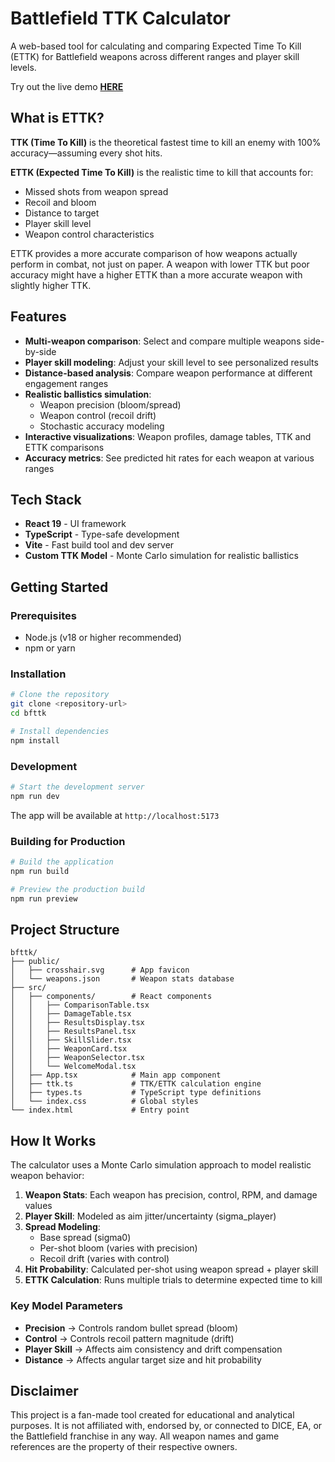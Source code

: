 # Battlefield TTK Calculator

A web-based tool for calculating and comparing Expected Time To Kill (ETTK) for Battlefield weapons across different ranges and player skill levels.

Try out the live demo **[HERE](https://bfttk.surge.sh)**

## What is ETTK?

**TTK (Time To Kill)** is the theoretical fastest time to kill an enemy with 100% accuracy—assuming every shot hits.

**ETTK (Expected Time To Kill)** is the realistic time to kill that accounts for:
- Missed shots from weapon spread
- Recoil and bloom
- Distance to target
- Player skill level
- Weapon control characteristics

ETTK provides a more accurate comparison of how weapons actually perform in combat, not just on paper. A weapon with lower TTK but poor accuracy might have a higher ETTK than a more accurate weapon with slightly higher TTK.

## Features

- **Multi-weapon comparison**: Select and compare multiple weapons side-by-side
- **Player skill modeling**: Adjust your skill level to see personalized results
- **Distance-based analysis**: Compare weapon performance at different engagement ranges
- **Realistic ballistics simulation**:
  - Weapon precision (bloom/spread)
  - Weapon control (recoil drift)
  - Stochastic accuracy modeling
- **Interactive visualizations**: Weapon profiles, damage tables, TTK and ETTK comparisons
- **Accuracy metrics**: See predicted hit rates for each weapon at various ranges

## Tech Stack

- **React 19** - UI framework
- **TypeScript** - Type-safe development
- **Vite** - Fast build tool and dev server
- **Custom TTK Model** - Monte Carlo simulation for realistic ballistics

## Getting Started

### Prerequisites

- Node.js (v18 or higher recommended)
- npm or yarn

### Installation

```bash
# Clone the repository
git clone <repository-url>
cd bfttk

# Install dependencies
npm install
```

### Development

```bash
# Start the development server
npm run dev
```

The app will be available at `http://localhost:5173`

### Building for Production

```bash
# Build the application
npm run build

# Preview the production build
npm run preview
```

## Project Structure

```
bfttk/
├── public/
│   ├── crosshair.svg      # App favicon
│   └── weapons.json       # Weapon stats database
├── src/
│   ├── components/        # React components
│   │   ├── ComparisonTable.tsx
│   │   ├── DamageTable.tsx
│   │   ├── ResultsDisplay.tsx
│   │   ├── ResultsPanel.tsx
│   │   ├── SkillSlider.tsx
│   │   ├── WeaponCard.tsx
│   │   ├── WeaponSelector.tsx
│   │   └── WelcomeModal.tsx
│   ├── App.tsx            # Main app component
│   ├── ttk.ts             # TTK/ETTK calculation engine
│   ├── types.ts           # TypeScript type definitions
│   └── index.css          # Global styles
└── index.html             # Entry point
```

## How It Works

The calculator uses a Monte Carlo simulation approach to model realistic weapon behavior:

1. **Weapon Stats**: Each weapon has precision, control, RPM, and damage values
2. **Player Skill**: Modeled as aim jitter/uncertainty (sigma_player)
3. **Spread Modeling**:
   - Base spread (sigma0)
   - Per-shot bloom (varies with precision)
   - Recoil drift (varies with control)
4. **Hit Probability**: Calculated per-shot using weapon spread + player skill
5. **ETTK Calculation**: Runs multiple trials to determine expected time to kill

### Key Model Parameters

- **Precision** → Controls random bullet spread (bloom)
- **Control** → Controls recoil pattern magnitude (drift)
- **Player Skill** → Affects aim consistency and drift compensation
- **Distance** → Affects angular target size and hit probability

## Disclaimer

This project is a fan-made tool created for educational and analytical purposes. It is not affiliated with, endorsed by, or connected to DICE, EA, or the Battlefield franchise in any way. All weapon names and game references are the property of their respective owners.
